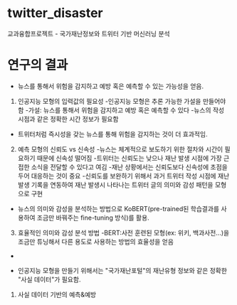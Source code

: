 # twitter_disaster
교과융합프로젝트 - 국가재난정보와 트위터 기반 머신러닝 분석

# 연구의 결과
* 뉴스를 통해서 위험을 감지하고 예방 혹은 예측할 수 있는 가능성을 얻음.
1. 인공지능 모형의 입력값의 필요성
-인공지능 모형은 추론 가능한 가설을 만들어야 함
-가설: 뉴스를 통해서 위험을 감지하고 예방 혹은 예측할 수 있다
-뉴스의 작성 시점과 같은 정확한 시간 정보가 필요함
* 트위터처럼 즉시성을 갖는 뉴스를 통해 위험을 감지하는 것이 더 효과적임.
2. 예측 모형의 신뢰도 vs 신속성
-뉴스는 체계적으로 보도하기 위한 절차와 시간이 필요하기 때문에 신속성 떨어짐
-트위터는 신뢰도는 낮으나 재난 발생 시점에 가장 근접한 소식을 전달할 수 있다고 여김
-재난 상황에서는 신뢰도보다 신속성에 초점을 두어 대응하는 것이 중요
-신뢰도를 보완하기 위해서 과거 트위터 작성 시점에 재난발생 기록을 연동하여 재난 발생시 나타나는 트위터 글의 의미와 감성 패턴을 모형으로 구현
* 뉴스의 의미와 감성을 분석하는 방법으로 KoBERT(pre-trained된 학습결과를 사용하여 조금만 바꿔주는 fine-tuning 방식)를 활용.
3. 효율적인 의미와 감성 분석 방법
-BERT:사전 훈련된 모형(ex: 위키, 백과사전...)을 조금만 튜닝해서 다른 용도로 사용하는 방법의 효율성을 얻음
-
* 인공지능 모형을 만들기 위해서는 "국가재난포털"의 재난유형 정보와 같은 정확한 "사실 데이터"가 필요함.
1. 사실 데이터 기반의 예측&예방
